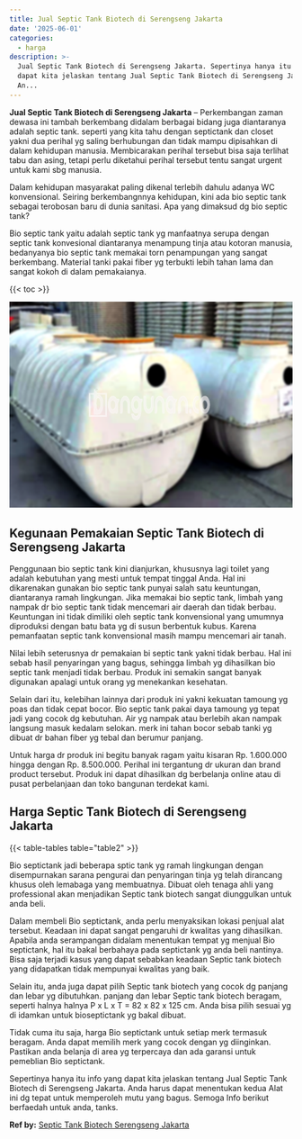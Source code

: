 ```yaml
---
title: Jual Septic Tank Biotech di Serengseng Jakarta
date: '2025-06-01'
categories:
  - harga
description: >-
  Jual Septic Tank Biotech di Serengseng Jakarta. Sepertinya hanya itu info yang
  dapat kita jelaskan tentang Jual Septic Tank Biotech di Serengseng Jakarta.
  An...
---
```


**Jual Septic Tank Biotech di Serengseng Jakarta** – Perkembangan zaman dewasa ini tambah berkembang didalam berbagai bidang juga diantaranya adalah septic tank. seperti yang kita tahu dengan septictank dan closet yakni dua perihal yg saling berhubungan dan tidak mampu dipisahkan di dalam kehidupan manusia. Membicarakan perihal tersebut bisa saja terlihat tabu dan asing, tetapi perlu diketahui perihal tersebut tentu sangat urgent untuk kami sbg manusia.

Dalam kehidupan masyarakat paling dikenal terlebih dahulu adanya WC konvensional. Seiring berkembangnnya kehidupan, kini ada bio septic tank sebagai terobosan baru di dunia sanitasi. Apa yang dimaksud dg bio septic tank?

Bio septic tank yaitu adalah septic tank yg manfaatnya serupa dengan septic tank konvesional diantaranya menampung tinja atau kotoran manusia, bedanyanya bio septic tank memakai torn penampungan yang sangat berkembang. Material tanki pakai fiber yg terbukti lebih tahan lama dan sangat kokoh di dalam pemakaianya.

{{< toc >}}

![Jual Septic Tank Biotech di Serengseng Jakarta](/images/jual-bio-septictank-32.png)

## Kegunaan Pemakaian Septic Tank Biotech di Serengseng Jakarta

Penggunaan bio septic tank kini dianjurkan, khususnya lagi toilet yang adalah kebutuhan yang mesti untuk tempat tinggal Anda. Hal ini dikarenakan gunakan bio septic tank punyai salah satu keuntungan, diantaranya ramah lingkungan. Jika memakai bio septic tank, limbah yang nampak dr bio septic tank tidak mencemari air daerah dan tidak berbau. Keuntungan ini tidak dimiliki oleh septic tank konvensional yang umumnya diproduksi dengan batu bata yg di susun berbentuk kubus. Karena pemanfaatan septic tank konvensional masih mampu mencemari air tanah.

Nilai lebih seterusnya dr pemakaian bi septic tank yakni tidak berbau. Hal ini sebab hasil penyaringan yang bagus, sehingga limbah yg dihasilkan bio septic tank menjadi tidak berbau. Produk ini semakin sangat banyak digunakan apalagi untuk orang yg menekankan kesehatan.

Selain dari itu, kelebihan lainnya dari produk ini yakni kekuatan tamoung yg poas dan tidak cepat bocor. Bio septic tank pakai daya tamoung yg tepat jadi yang cocok dg kebutuhan. Air yg nampak atau berlebih akan nampak langsung masuk kedalam selokan. merk ini tahan bocor sebab tanki yg dibuat dr bahan fiber yg tebal dan berumur panjang.

Untuk harga dr produk ini begitu banyak ragam yaitu kisaran Rp. 1.600.000 hingga dengan Rp. 8.500.000. Perihal ini tergantung dr ukuran dan brand product tersebut. Produk ini dapat dihasilkan dg berbelanja online atau di pusat perbelanjaan dan toko bangunan terdekat kami.

## Harga Septic Tank Biotech di Serengseng Jakarta

{{< table-tables table="table2" >}}

Bio septictank jadi beberapa sptic tank yg ramah lingkungan dengan disempurnakan sarana pengurai dan penyaringan tinja yg telah dirancang khusus oleh lemabaga yang membuatnya. Dibuat oleh tenaga ahli yang professional akan menjadikan Septic tank biotech sangat diunggulkan untuk anda beli.

Dalam membeli Bio septictank, anda perlu menyaksikan lokasi penjual alat tersebut. Keadaan ini dapat sangat pengaruhi dr kwalitas yang dihasilkan. Apabila anda serampangan didalam menentukan tempat yg menjual Bio septictank, hal itu bakal berbahaya pada septictank yg anda beli nantinya. Bisa saja terjadi kasus yang dapat sebabkan keadaan Septic tank biotech yang didapatkan tidak mempunyai kwalitas yang baik.

Selain itu, anda juga dapat pilih Septic tank biotech yang cocok dg panjang dan lebar yg dibutuhkan. panjang dan lebar Septic tank biotech beragam, seperti halnya halnya P x L x T = 82 x 82 x 125 cm. Anda bisa pilih sesuai yg di idamkan untuk bioseptictank yg bakal dibuat.

Tidak cuma itu saja, harga Bio septictank untuk setiap merk termasuk beragam. Anda dapat memilih merk yang cocok dengan yg diinginkan. Pastikan anda belanja di area yg terpercaya dan ada garansi untuk pemeblian Bio septictank.

Sepertinya hanya itu info yang dapat kita jelaskan tentang Jual Septic Tank Biotech di Serengseng Jakarta. Anda harus dapat menentukan kedua Alat ini dg tepat untuk memperoleh mutu yang bagus. Semoga Info berikut berfaedah untuk anda, tanks.

**Ref by:** [Septic Tank Biotech Serengseng Jakarta](https://id.wikipedia.org/wiki/Septic)
